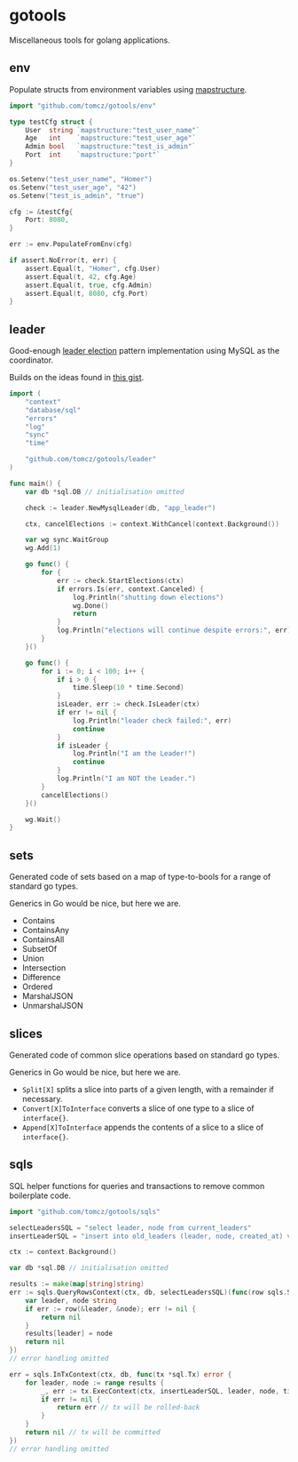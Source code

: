 # gotools

Miscellaneous tools for golang applications.

## env

Populate structs from environment variables using [mapstructure](https://github.com/mitchellh/mapstructure).

```go
import "github.com/tomcz/gotools/env"

type testCfg struct {
    User  string `mapstructure:"test_user_name"`
    Age   int    `mapstructure:"test_user_age"`
    Admin bool   `mapstructure:"test_is_admin"`
    Port  int    `mapstructure:"port"`
}

os.Setenv("test_user_name", "Homer")
os.Setenv("test_user_age", "42")
os.Setenv("test_is_admin", "true")

cfg := &testCfg{
    Port: 8080,
}

err := env.PopulateFromEnv(cfg)

if assert.NoError(t, err) {
    assert.Equal(t, "Homer", cfg.User)
    assert.Equal(t, 42, cfg.Age)
    assert.Equal(t, true, cfg.Admin)
    assert.Equal(t, 8080, cfg.Port)
}
```

## leader

Good-enough [leader election](https://aws.amazon.com/builders-library/leader-election-in-distributed-systems/)
pattern implementation using MySQL as the coordinator.

Builds on the ideas found in [this gist](https://gist.github.com/ljjjustin/f2213ac9b9b8c31df746f8b56095ea32).

```go
import (
    "context"
    "database/sql"
    "errors"
    "log"
    "sync"
    "time"

    "github.com/tomcz/gotools/leader"
)

func main() {
    var db *sql.DB // initialisation omitted

    check := leader.NewMysqlLeader(db, "app_leader")

    ctx, cancelElections := context.WithCancel(context.Background())

    var wg sync.WaitGroup
    wg.Add(1)

    go func() {
        for {
            err := check.StartElections(ctx)
            if errors.Is(err, context.Canceled) {
                log.Println("shutting down elections")
                wg.Done()
                return
            }
            log.Println("elections will continue despite errors:", err)
        }
    }()

    go func() {
        for i := 0; i < 100; i++ {
            if i > 0 {
                time.Sleep(10 * time.Second)
            }
            isLeader, err := check.IsLeader(ctx)
            if err != nil {
                log.Println("leader check failed:", err)
                continue
            }
            if isLeader {
                log.Println("I am the Leader!")
                continue
            }
            log.Println("I am NOT the Leader.")
        }
        cancelElections()
    }()

    wg.Wait()
}
```

## sets

Generated code of sets based on a map of type-to-bools for a range of standard go types.

Generics in Go would be nice, but here we are.

* Contains
* ContainsAny
* ContainsAll
* SubsetOf
* Union
* Intersection
* Difference
* Ordered
* MarshalJSON
* UnmarshalJSON

## slices

Generated code of common slice operations based on standard go types.

Generics in Go would be nice, but here we are.

* `Split[X]` splits a slice into parts of a given length, with a remainder if necessary.
* `Convert[X]ToInterface` converts a slice of one type to a slice of `interface{}`.
* `Append[X]ToInterface` appends the contents of a slice to a slice of `interface{}`.

## sqls

SQL helper functions for queries and transactions to remove common boilerplate code.

```go
import "github.com/tomcz/gotools/sqls"

selectLeadersSQL = "select leader, node from current_leaders"
insertLeaderSQL = "insert into old_leaders (leader, node, created_at) values (?, ?, ?)"

ctx := context.Background()

var db *sql.DB // initialisation omitted

results := make(map[string]string)
err := sqls.QueryRowsContext(ctx, db, selectLeadersSQL)(func(row sqls.ScanFunc) error {
    var leader, node string
    if err := row(&leader, &node); err != nil {
        return nil
    }
    results[leader] = node
    return nil
})
// error handling omitted

err = sqls.InTxContext(ctx, db, func(tx *sql.Tx) error {
    for leader, node := range results {
        _, err := tx.ExecContext(ctx, insertLeaderSQL, leader, node, time.Now())
        if err != nil {
            return err // tx will be rolled-back
        }
    }
    return nil // tx will be committed
})
// error handling omitted
```

